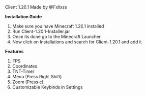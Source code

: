 Client 1.20.1 Made by @Fxlixss

**Installation Guide**
1. Make sure you have Minecraft 1.20.1 installed
2. Run Client-1.20.1-Installer.jar
3. Once its done go to the Minecraft Launcher
4. Now click on Installations and search for Client-1.20.1 and add it

**Features**
1. FPS
2. Coordinates
3. TNT-Timer
4. Menu (Press Right Shift)
5. Zoom (Press c)
6. Customizable Keybinds in Settings
